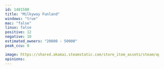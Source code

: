 ```yaml
---
id: 1481580
title: "Milkyway Funland"
windows: "true"
mac: "false"
linux: false
positive: 12
negative: 10
estimated_owners: "20000 - 50000"
peak_ccu: 0

image: https://shared.akamai.steamstatic.com/store_item_assets/steam/apps/1481580/header.jpg?t=1615975064
opinions:
---
```

